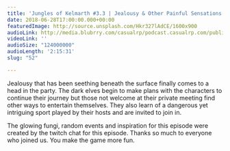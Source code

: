 ```yaml
---
title: 'Jungles of Kelmarth #3.3 | Jealousy & Other Painful Sensations (Part 2)'
date: 2018-06-28T17:00:00.000+00:00
featuredImage: http://source.unsplash.com/Hkr327lAdCE/1600x900
audioLink: http://media.blubrry.com/casualrp/podcast.casualrp.com/public/Chapter%203%20Ep.%203%20_%20Jealousy%20and%20Other%20Painful%20Sensations%20(Part%202).mp3
videoLink: ''
audioSize: "124000000"
audioLength: '2:15:31'
slug: "52"

---
```

Jealousy that has been seething beneath the surface finally comes to a head in the party. The dark elves begin to make plans with the characters to continue their journey but those not welcome at their private meeting find other ways to entertain themselves. They also learn of a dangerous yet intriguing sport played by their hosts and are invited to join in.

The glowing fungi, random events and inspiration for this episode were created by the twitch chat for this episode. Thanks so much to everyone who joined us. You make the game more fun.